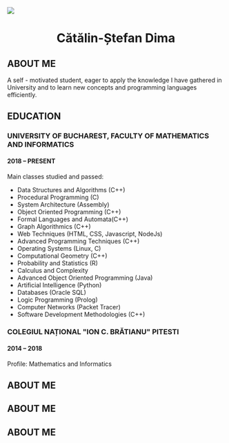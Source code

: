 <img src="https://media-exp1.licdn.com/dms/image/C5603AQEUczC6RTT3hQ/profile-displayphoto-shrink_200_200/0?e=1599091200&v=beta&t=WJ2CsWeGzRdNgTPRFhC75H_2vZBkBlQoLvrB_id0qH8" style="margin-left:auto margin-right:auto">
<h1 style="text-align:center">Cătălin-Ștefan Dima</h1>

<h2>ABOUT ME</h2>
<p>
A self - motivated student, eager to apply the knowledge I have gathered in
University and to learn new concepts and programming languages efficiently.
</p>

<h2>EDUCATION</h2>

<h3>UNIVERSITY OF BUCHAREST, FACULTY OF MATHEMATICS AND INFORMATICS</h3> 
<h4> 2018 – PRESENT</h4>

<p>Main classes studied and passed:<p>
<ul>
  <li>Data Structures and Algorithms (C++)</li>
  <li>Procedural Programming (C)</li>
  <li>System Architecture (Assembly)</li>
  <li>Object Oriented Programming (C++) </li>
  <li>Formal Languages and Automata(C++) </li>
  <li>Graph Algorithmics (C++) </li>
  <li>Web Techniques (HTML, CSS, Javascript, NodeJs) </li>
  <li>Advanced Programming Techniques (C++) </li>
  <li>Operating Systems (Linux, C) </li>
  <li>Computational Geometry (C++) </li>
  <li>Probability and Statistics (R) </li>
  <li>Calculus and Complexity </li>
  <li>Advanced Object Oriented Programming (Java) </li>
  <li>Artificial Intelligence (Python) </li>
  <li>Databases (Oracle SQL) </li>
  <li>Logic Programming (Prolog) </li>
  <li>Computer Networks (Packet Tracer) </li>
  <li>Software Development Methodologies (C++) </li> 
</ul>

<h3>COLEGIUL NAȚIONAL "ION C. BRĂTIANU" PITESTI</h3>
<h4>2014 – 2018</h4>

<p>Profile: Mathematics and Informatics</p>

<h2>ABOUT ME</h2>

<h2>ABOUT ME</h2>

<h2>ABOUT ME</h2>
